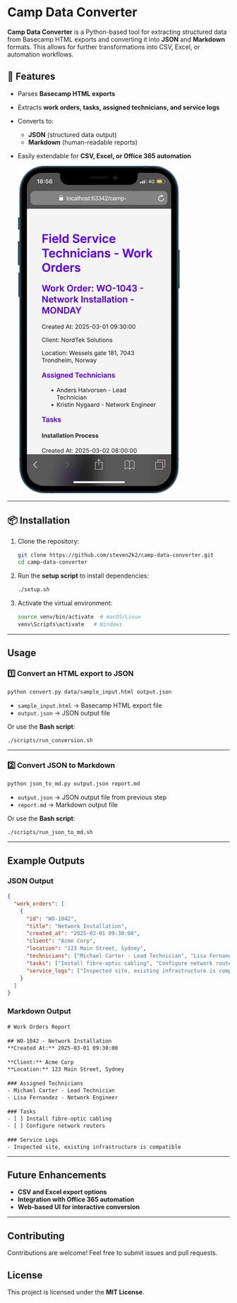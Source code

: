 # Camp Data Converter

**Camp Data Converter** is a Python-based tool for extracting structured data from Basecamp HTML exports and converting it into **JSON** and **Markdown** formats. This allows for further transformations into CSV, Excel, or automation workflows.

## 🚀 Features
- Parses **Basecamp HTML exports**
- Extracts **work orders, tasks, assigned technicians, and service logs**
- Converts to:
   - **JSON** (structured data output)
   - **Markdown** (human-readable reports)
- Easily extendable for **CSV, Excel, or Office 365 automation**



  ![Screenshot of HTML Data](./docs/images/screenshot.png)

---

## 📦 Installation

1. Clone the repository:
   ```sh
   git clone https://github.com/steven2k2/camp-data-converter.git
   cd camp-data-converter
   ```

2. Run the **setup script** to install dependencies:
   ```sh
   ./setup.sh
   ```

3. Activate the virtual environment:
   ```sh
   source venv/bin/activate  # macOS/Linux
   venv\Scripts\activate   # Windows
   ```

---

## Usage

### **1️⃣ Convert an HTML export to JSON**
```sh
python convert.py data/sample_input.html output.json
```
- `sample_input.html` → Basecamp HTML export file
- `output.json` → JSON output file

Or use the **Bash script**:
```sh
./scripts/run_conversion.sh
```

---

### **2️⃣ Convert JSON to Markdown**
```sh
python json_to_md.py output.json report.md
```
- `output.json` → JSON output file from previous step
- `report.md` → Markdown output file

Or use the **Bash script**:
```sh
./scripts/run_json_to_md.sh
```

---

## Example Outputs

### **JSON Output**
```json
{
  "work_orders": [
    {
      "id": "WO-1042",
      "title": "Network Installation",
      "created_at": "2025-03-01 09:30:00",
      "client": "Acme Corp",
      "location": "123 Main Street, Sydney",
      "technicians": ["Michael Carter - Lead Technician", "Lisa Fernandez - Network Engineer"],
      "tasks": ["Install fibre-optic cabling", "Configure network routers"],
      "service_logs": ["Inspected site, existing infrastructure is compatible"]
    }
  ]
}
```

### **Markdown Output**
```
# Work Orders Report

## WO-1042 - Network Installation
**Created At:** 2025-03-01 09:30:00

**Client:** Acme Corp  
**Location:** 123 Main Street, Sydney  

### Assigned Technicians
- Michael Carter - Lead Technician
- Lisa Fernandez - Network Engineer

### Tasks
- [ ] Install fibre-optic cabling
- [ ] Configure network routers

### Service Logs
- Inspected site, existing infrastructure is compatible
```

---

## Future Enhancements
- **CSV and Excel export options**
- **Integration with Office 365 automation**
- **Web-based UI for interactive conversion**

---

## Contributing
Contributions are welcome! Feel free to submit issues and pull requests.

## License
This project is licensed under the **MIT License**.
